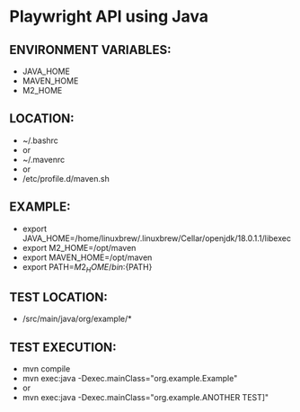 # Playwright API using Java

## ENVIRONMENT VARIABLES:
* JAVA_HOME
* MAVEN_HOME
* M2_HOME

## LOCATION: 
* ~/.bashrc
* or
* ~/.mavenrc
* or
* /etc/profile.d/maven.sh

## EXAMPLE:
* export JAVA_HOME=/home/linuxbrew/.linuxbrew/Cellar/openjdk/18.0.1.1/libexec
* export M2_HOME=/opt/maven
* export MAVEN_HOME=/opt/maven
* export PATH=${M2_HOME}/bin:${PATH}

## TEST LOCATION:
* /src/main/java/org/example/*

## TEST EXECUTION:
* mvn compile 
* mvn exec:java -Dexec.mainClass="org.example.Example"
* or
* mvn exec:java -Dexec.mainClass="org.example.ANOTHER TEST]"

